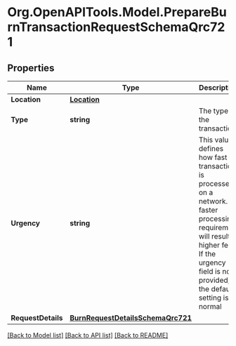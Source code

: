 
# Org.OpenAPITools.Model.PrepareBurnTransactionRequestSchemaQrc721

## Properties

Name | Type | Description | Notes
------------ | ------------- | ------------- | -------------
**Location** | [**Location**](Location.md) |  | 
**Type** | **string** | The type of the transaction | 
**Urgency** | **string** | This value defines how fast a transaction is processed on a network. A faster processing requirement will result in higher fees. If the urgency field is not provided, the default setting is normal | 
**RequestDetails** | [**BurnRequestDetailsSchemaQrc721**](BurnRequestDetailsSchemaQrc721.md) |  | [optional] 

[[Back to Model list]](../README.md#documentation-for-models)
[[Back to API list]](../README.md#documentation-for-api-endpoints)
[[Back to README]](../README.md)

